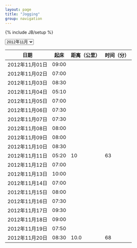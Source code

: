 ```yaml
---
layout: page
title: "Jogging"
group: navigation
---
```

{% include JB/setup %}
<script language="JavaScript"> 
<!-- 
var vis = 'j1211';
function change(){ 
		    vis=document.getElementById('jogging').value; 
			var j1209 = document.getElementById('j1209'); 
			var j1210 = document.getElementById('j1210');
			var j1211 = document.getElementById('j1211');
			if(vis=='j1209'){ 
					j1209.style.display = 'block'; 
					j1210.style.display = 'none'; 
					j1211.style.display = 'none'; 
					vis = 'j1209';
			}else if(vis=='j1210'){ 
					j1209.style.display = 'none'; 
					j1210.style.display = 'block'; 
					j1211.style.display = 'none'; 
					vis = 'j1210'; 
			}else if(vis=='j1211'){ 
					j1209.style.display = 'none'; 
					j1210.style.display = 'none'; 
					j1211.style.display = 'block'; 
					vis = 'j1211'; 
			}else{ 
					j1209.style.display = 'none'; 
					j1210.style.display = 'none'; 
					j1211.style.display = 'block'; 
			} 
} 

//-->
</script>

<div id="selectbox">
<select id="jogging" onchange="change()">
<option value="j1209">2012年09月</option>
<option value="j1210">2012年10月</option>
<option value="j1211" selected="selected">2012年11月</option>
</select>
</div>
<p />
<div id = "j1209" style = "display:none;">
<section class="jogging">
  <table>
    <thead>
	  <tr>
	    <th>日期</th>
	    <th>起床</th>
	    <th>距离（公里）</th>
	    <th>时间（分）</th>
	  </tr>
	</thead>
	<tbody>
	  <tr>
	    <td>2012年09月01日</td>
	    <td>05:45</td>
	    <td></td>
        <td></td>
	  </tr>
	  <tr>
	    <td>2012年09月02日</td>
	    <td>07:00</td>
	    <td></td>
        <td></td>
	  </tr>
	  <tr>
	    <td>2012年09月03日</td>
	    <td>05:00</td>
	    <td></td>
        <td></td>
	  </tr>
	  <tr>
	    <td>2012年09月04日</td>
	    <td>06:15</td>
	    <td>4.8</td>
        <td>30</td>
	  </tr>
	  <tr>
	    <td>2012年09月05日</td>
	    <td>05:30</td>
	    <td>4.5</td>
        <td>30</td>
	  </tr>
	  <tr>
	    <td>2012年09月06日</td>
	    <td>05:55</td>
	    <td>7.2</td>
        <td>50</td>
	  </tr>
	  <tr>
	    <td>2012年09月07日</td>
	    <td>06:05</td>
	    <td>4.8</td>
        <td>31</td>
	  </tr>
	  <tr>
	    <td>2012年09月08日</td>
	    <td>06:10</td>
	    <td>8.8</td>
        <td>60</td>
	  </tr>
	  <tr>
	    <td>2012年09月09日</td>
	    <td>05:40</td>
	    <td>6.0</td>
        <td>36</td>
	  </tr>
	  <tr>
	    <td>2012年09月10日</td>
	    <td>06:30</td>
	    <td></td>
        <td></td>
	  </tr>
	  <tr>
	    <td>2012年09月11日</td>
	    <td>05:50</td>
	    <td>5.2</td>
        <td>30</td>
	  </tr>
	  <tr>
	    <td>2012年09月12日</td>
	    <td>07:00</td>
	    <td>4.8</td>
        <td>30</td>
	  </tr>
	  <tr>
	    <td>2012年09月13日</td>
	    <td>05:35</td>
	    <td>4.0</td>
        <td>30</td>
	  </tr>
	  <tr>
	    <td>2012年09月14日</td>
	    <td>05:25</td>
	    <td>4.8</td>
        <td>30</td>
	  </tr>
	  <tr>
	    <td>2012年09月15日</td>
	    <td></td>
	    <td></td>
        <td></td>
	  </tr>
	  <tr>
	    <td>2012年09月16日</td>
	    <td>06:30</td>
	    <td></td>
        <td></td>
	  </tr>
	  <tr>
	    <td>2012年09月17日</td>
	    <td>06:00</td>
	    <td></td>
        <td></td>
	  </tr>
	  <tr>
	    <td>2012年09月18日</td>
	    <td>10:00</td>
	    <td></td>
        <td></td>
	  </tr>
	  <tr>
	    <td>2012年09月19日</td>
	    <td>07:00</td>
	    <td></td>
        <td></td>
	  </tr>
	  <tr>
	    <td>2012年09月20日</td>
	    <td>05:55</td>
	    <td></td>
        <td></td>
	  </tr>
	  <tr>
	    <td>2012年09月21日</td>
	    <td>05:25</td>
	    <td>5.6</td>
        <td>40</td>
	  </tr>
	  <tr>
	    <td>2012年09月22日</td>
	    <td>05:30</td>
	    <td>10.0</td>
        <td>70</td>
	  </tr>
	  <tr>
	    <td>2012年09月23日</td>
	    <td>06:30</td>
	    <td>4.8</td>
        <td>30</td>
	  </tr>
	  <tr>
	    <td>2012年09月24日</td>
	    <td>05:30</td>
	    <td>4.8</td>
        <td>30</td>
	  </tr>
	  <tr>
	    <td>2012年09月25日</td>
	    <td>06:45</td>
	    <td></td>
        <td></td>
	  </tr>
	  <tr>
	    <td>2012年09月26日</td>
	    <td>05:50</td>
	    <td>5.2</td>
        <td>30</td>
	  </tr>
	  <tr>
	    <td>2012年09月27日</td>
	    <td>06:30</td>
	    <td>5.2</td>
        <td>29</td>
	  </tr>
	  <tr>
	    <td>2012年09月28日</td>
	    <td>06:30</td>
	    <td></td>
        <td></td>
	  </tr>
	  <tr>
	    <td>2012年09月29日</td>
	    <td>06:20</td>
	    <td>10.0</td>
        <td>67</td>
	  </tr>
	  <tr>
	    <td>2012年09月30日</td>
	    <td>10:00</td>
	    <td></td>
        <td></td>
	  </tr>
	  <tr>
	    <td>2012年09月</td>
	    <td>06:20</td>
	    <td>100.5</td>
        <td>653</td>
	  </tr>
	</tbody>
  </table>
</section>
</div>

<div id = "j1210" style = "display:none;">
<section class="jogging">
  <table>
    <thead>
	  <tr>
	    <th>日期</th>
	    <th>起床</th>
	    <th>距离（公里）</th>
	    <th>时间（分）</th>
	  </tr>
	</thead>
	<tbody>
	  <tr>
	    <td>2012年10月01日</td>
	    <td>08:30</td>
	    <td></td>
        <td></td>
	  </tr>
	  <tr>
	    <td>2012年10月02日</td>
	    <td>08:00</td>
	    <td></td>
        <td></td>
	  </tr>
	  <tr>
	    <td>2012年10月03日</td>
	    <td>06:00</td>
	    <td>4.8</td>
        <td>30</td>
	  </tr>
	  <tr>
	    <td>2012年10月04日</td>
	    <td>08:00</td>
	    <td></td>
        <td></td>
	  </tr>
	  <tr>
	    <td>2012年10月05日</td>
	    <td>06:10</td>
	    <td>4.8</td>
        <td>28</td>
	  </tr>
	  <tr>
	    <td>2012年10月06日</td>
	    <td>08:00</td>
	    <td></td>
        <td></td>
	  </tr>
	  <tr>
	    <td>2012年10月07日</td>
	    <td>07:00</td>
	    <td></td>
        <td></td>
	  </tr>
	  <tr>
	    <td>2012年10月08日</td>
	    <td>06:00</td>
	    <td>4.8</td>
        <td>30</td>
	  </tr>
	  <tr>
	    <td>2012年10月09日</td>
	    <td>05:50</td>
	    <td>4.8</td>
        <td>30</td>
	  </tr>
	  <tr>
	    <td>2012年10月10日</td>
	    <td>06:10</td>
	    <td></td>
        <td></td>
	  </tr>
	  <tr>
	    <td>2012年10月11日</td>
	    <td>06:00</td>
	    <td>4.4</td>
        <td>30</td>
	  </tr>
	  <tr>
	    <td>2012年10月12日</td>
	    <td>06:00</td>
	    <td>4.8</td>
        <td>29</td>
	  </tr>
	  <tr>
	    <td>2012年10月13日</td>
	    <td>09:30</td>
	    <td></td>
        <td></td>
	  </tr>
	  <tr>
	    <td>2012年10月14日</td>
	    <td>07:00</td>
	    <td></td>
        <td></td>
	  </tr>
	  <tr>
	    <td>2012年10月15日</td>
	    <td>08:20</td>
	    <td></td>
        <td></td>
	  </tr>
	  <tr>
	    <td>2012年10月16日</td>
	    <td>07:30</td>
	    <td></td>
        <td></td>
	  </tr>
	  <tr>
	    <td>2012年10月17日</td>
	    <td>07:00</td>
	    <td></td>
        <td></td>
	  </tr>
	  <tr>
	    <td>2012年10月18日</td>
	    <td>07:10</td>
	    <td></td>
        <td></td>
	  </tr>
	  <tr>
	    <td>2012年10月19日</td>
	    <td>07:30</td>
	    <td></td>
        <td></td>
	  </tr>
	  <tr>
	    <td>2012年10月20日</td>
	    <td>08:00</td>
	    <td></td>
        <td></td>
	  </tr>
	  <tr>
	    <td>2012年10月21日</td>
	    <td>07:30</td>
	    <td></td>
        <td></td>
	  </tr>
	  <tr>
	    <td>2012年10月22日</td>
	    <td>06:50</td>
	    <td></td>
        <td></td>
	  </tr>
	  <tr>
	    <td>2012年10月23日</td>
	    <td>06:20</td>
	    <td></td>
        <td></td>
	  </tr>
	  <tr>
	    <td>2012年10月24日</td>
	    <td>07:30</td>
	    <td></td>
        <td></td>
	  </tr>
	  <tr>
	    <td>2012年10月25日</td>
	    <td>08:00</td>
	    <td></td>
        <td></td>
	  </tr>
	  <tr>
	    <td>2012年10月26日</td>
	    <td>06:00</td>
	    <td>4.8</td>
        <td>28</td>
	  </tr>
	  <tr>
	    <td>2012年10月27日</td>
	    <td>07:30</td>
	    <td></td>
        <td></td>
	  </tr>
	  <tr>
	    <td>2012年10月28日</td>
	    <td>08:50</td>
	    <td></td>
        <td></td>
	  </tr>
	  <tr>
	    <td>2012年10月29日</td>
	    <td>08:00</td>
	    <td></td>
        <td></td>
	  </tr>
	  <tr>
	    <td>2012年10月30日</td>
	    <td>06:40</td>
	    <td></td>
        <td></td>
	  </tr>
	  <tr>
	    <td>2012年10月31日</td>
	    <td>07:30</td>
	    <td></td>
        <td></td>
	  </tr>
	  <tr>
	    <td>2012年10月</td>
	    <td>07:14</td>
	    <td>33.2</td>
        <td>205</td>
	  </tr>
    </tbody>
  </table>
</section>
</div>

<div id = "j1211">
<section class="jogging">
  <table>
    <thead>
	  <tr>
	    <th>日期</th>
	    <th>起床</th>
	    <th>距离（公里）</th>
	    <th>时间（分）</th>
	  </tr>
	</thead>
	<tbody>
	  <tr>
	    <td>2012年11月01日</td>
	    <td>09:00</td>
	    <td></td>
        <td></td>
	  </tr>
	  <tr>
	    <td>2012年11月02日</td>
	    <td>07:00</td>
	    <td></td>
        <td></td>
	  </tr>
	  <tr>
	    <td>2012年11月03日</td>
	    <td>08:30</td>
	    <td></td>
        <td></td>
	  </tr>
	  <tr>
	    <td>2012年11月04日</td>
	    <td>05:10</td>
	    <td></td>
        <td></td>
	  </tr>
	  <tr>
	    <td>2012年11月05日</td>
	    <td>07:00</td>
	    <td></td>
        <td></td>
	  </tr>
	  <tr>
	    <td>2012年11月06日</td>
	    <td>07:30</td>
	    <td></td>
        <td></td>
	  </tr>
	  <tr>
	    <td>2012年11月07日</td>
	    <td>07:30</td>
	    <td></td>
        <td></td>
	  </tr>
	  <tr>
	    <td>2012年11月08日</td>
	    <td>08:00</td>
	    <td></td>
        <td></td>
	  </tr>
	  <tr>
	    <td>2012年11月09日</td>
	    <td>08:00</td>
	    <td></td>
        <td></td>
	  </tr>
	  <tr>
	    <td>2012年11月10日</td>
	    <td>08:30</td>
	    <td></td>
        <td></td>
	  </tr>
	  <tr>
	    <td>2012年11月11日</td>
	    <td>05:20</td>
	    <td>10</td>
        <td>63</td>
	  </tr>
	  <tr>
	    <td>2012年11月12日</td>
	    <td>07:00</td>
	    <td></td>
        <td></td>
	  </tr>
	  <tr>
	    <td>2012年11月13日</td>
	    <td>10:00</td>
	    <td></td>
        <td></td>
	  </tr>
	  <tr>
	    <td>2012年11月14日</td>
	    <td>07:00</td>
	    <td></td>
        <td></td>
	  </tr>
	  <tr>
	    <td>2012年11月15日</td>
	    <td>08:00</td>
	    <td></td>
        <td></td>
	  </tr>
	  <tr>
	    <td>2012年11月16日</td>
	    <td>07:30</td>
	    <td></td>
        <td></td>
	  </tr>
	  <tr>
	    <td>2012年11月17日</td>
	    <td>09:30</td>
	    <td></td>
        <td></td>
	  </tr>
	  <tr>
	    <td>2012年11月18日</td>
	    <td>09:00</td>
	    <td></td>
        <td></td>
	  </tr>
	  <tr>
	    <td>2012年11月19日</td>
	    <td>07:50</td>
	    <td></td>
        <td></td>
	  </tr>
	  <tr>
	    <td>2012年11月20日</td>
	    <td>08:30</td>
	    <td>10.0</td>
        <td>68</td>
	  </tr>
	</tbody>
  </table>
</section>
</div>
